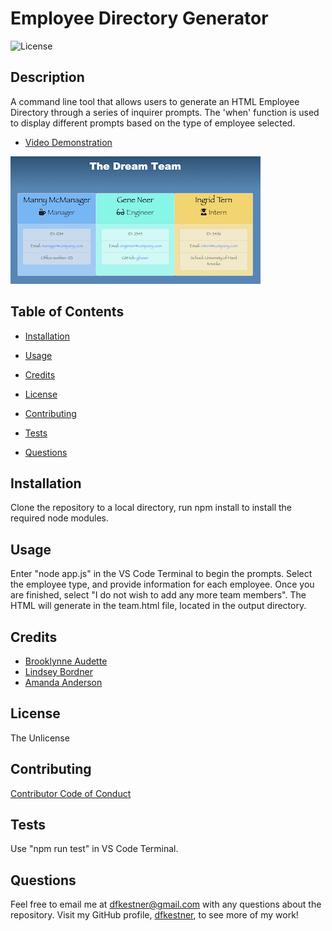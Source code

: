 # Employee Directory Generator

  ![License](https://img.shields.io/badge/License-The%20Unlicense-lightblue.svg)

  ## Description

  A command line tool that allows users to generate an HTML Employee Directory through a series of inquirer prompts. The 'when' function is used to display different prompts based on the type of employee selected.
  
  - [Video Demonstration](https://drive.google.com/file/d/1rCW2JytQ5DWyTSLVhToSiIyGQ5ZgMrur/view)
  
  ![EDG Screenshot](https://github.com/dfkestner/Employee-Directory-Generator/blob/main/EDG-Screenshot.png)

  ## Table of Contents

  * [Installation](#installation)

  * [Usage](#usage)

  * [Credits](#credits)

  * [License](#license)

  * [Contributing](#contributing)

  * [Tests](#tests)

  * [Questions](#questions)

  ## Installation

  Clone the repository to a local directory, run npm install to install the required node modules. 

  ## Usage

  Enter "node app.js" in the VS Code Terminal to begin the prompts. Select the employee type, and provide information for each employee. Once you are finished, select "I do not wish to add any more team members". The HTML will generate in the team.html file, located in the output directory.

  ## Credits

  - [Brooklynne Audette](https://github.com/B-Audette)
  - [Lindsey Bordner](https://github.com/LindseyM20)
  - [Amanda Anderson](https://github.com/aanderson120)

  ## License

  The Unlicense

  ## Contributing

  [Contributor Code of Conduct](https://www.contributor-covenant.org/version/2/0/code_of_conduct/code_of_conduct.md)

  ## Tests

  Use "npm run test" in VS Code Terminal.

  ## Questions

  Feel free to email me at dfkestner@gmail.com with any questions about the repository. Visit my GitHub profile, [dfkestner](https://github.com/dfkestner/), to see more of my work!
